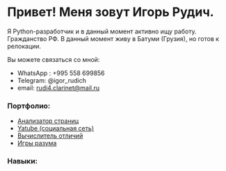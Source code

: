 # Привет! Меня зовут Игорь Рудич.

Я Python-разработчик и в данный момент активно ищу работу.
Гражданство РФ. В данный момент живу в Батуми (Грузия), но готов к релокации.

Вы можете связаться со мной:
- WhatsApp : +995 558 699856
- Telegram: @igor_rudich
- email: rudi4.clarinet@mail.ru

### Портфолио:
- [Анализатор страниц](https://github.com/Rudich1988/python-project-83)
- [Yatube (социальная сеть)](https://github.com/Rudich1988/yatube_proj)
- [Вычислитель отличий](https://github.com/Rudich1988/python-project-50)
- [Игры разума](https://github.com/Rudich1988/python-project-49)

### Навыки:
[]('/image/python.png')